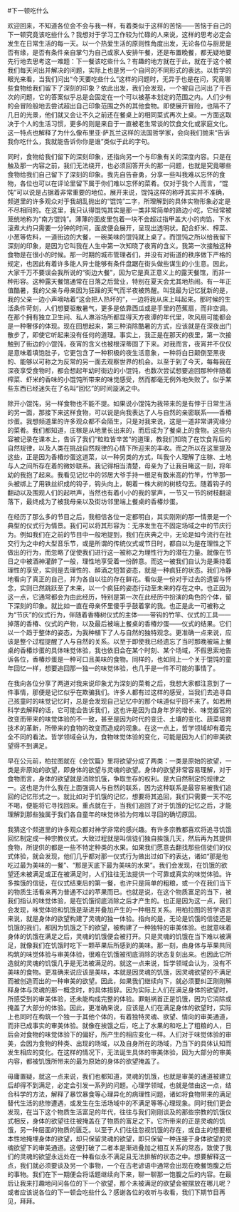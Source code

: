 #下一顿吃什么

欢迎回来，不知道各位会不会与我一样，有着类似于这样的苦恼——苦恼于自己的下一顿究竟该吃些什么？我想对于学习工作较为忙碌的人来说，这样的思考必定会发生在日常生活的每一天。以一个热爱生活的原则性角度出发，无论各位与厨房是否有缘，是否有条件亲自掌勺为自己或家人安排午餐，还是布置晚餐，都无疑地要先行地去思考这一难题：下一餐该吃些什么？有趣的地方就在于此，就在于这个被我们每天问出并解决的问题，实际上也是另一个自问的不同形式的表达。以哲学的眼光来看，当我们问出“今天要吃些什么”这样的问题时，无异于也是在问，究竟哪些食物给我们留下了深刻的印象？依此出发，我们会发现，一个被自己问出了千百次的问题，它的答案似乎总是会固定在一个可以被基本划定的范围之内。人们少有的会冒险般地去尝试超出自己印象范围之外的其他食物。即使展开冒险，也隔不了几日的光景，他们就又会让不久之前还在餐桌上的相同菜式再次上桌。一方面这取决于个人的生活习惯，更多的则是来自于一直被老生常谈的饮食文化或家庭文化。这一特点也解释了为什么像布里亚·萨瓦兰这样的法国哲学家，会向我们抛来“告诉我你吃什么，我就能告诉你你是谁”类似于此的字句。

同时，食物给我们留下的深刻印象，还指向另一个与印象有关的深度内容。只是在触及那一内容之前，我们无法绕开，也必须回答开头的那一问题，也就是究竟哪些食物给我们自己留下了深刻的印象。我先自告奋勇，分享一些叫我难以忘怀的食物，各位也可以在评论里留下属于你们难以忘怀的菜肴。仅对于我个人而言，“馄饨”可以说是占据着非常重要的地位。展开来说，馄饨这样的称呼其实并不准确，频道里的许多观众对于我胡乱抛出的“馄饨”二字，所理解到的具体实物形象必定是不尽相同的。在这里，我只认得馄饨其实是那一类非常简单的路边小吃，它经常被笼统地称为“南方馄饨”。薄薄的面皮里包着一块不会超过指甲盖大小的肉馅，下水滚煮大约只需要一分钟的时间，面皮便会展开，呈现出透明状。配合虾米、榨菜、小葱等佐料，一道街边的大餐，一碗美味的馄饨就上桌了。而馄饨之所以给我留下深刻的印象，是因为它叫我在人生中第一次知晓了夜宵的含义。我第一次接触这种食物是在很小的时候。那一时期的城市管理者们，并没有对街道的秩序做下严格的规定，也因此有着许多能人异士能够有条件盘踞在街头做些谋生的小生意。因此，大家千万不要误会我所说的“街边大餐”，因为它是真正意义上的露天餐馆，而非一种形容。这种露天餐馆通常在日落之后营业，特别在夏天会尤其地热闹。有一年正值酷暑，我的父亲与母亲因为狂躁的天气而半夜被热醒。叫我最为记忆犹新的是，我的父亲一边小声嘀咕着“这会把人热坏的”，一边将我从床上叫起来。那时候的生活条件苛刻，人们想要驱散暑气，更多是依靠西瓜或是手里的芭蕉扇，而非空调。在那个拥有独立卫生间、私人淋浴场所都显得天方夜谭的年代里，吹风扇可能都会是一种奢侈的体现。现在回想起来，第三种消除酷暑的方式，应该就是在深夜出门散步了，即使它听起来没有任何的道理。事实上，我正是在那天的夜里，第一次接触到了街边的小馄饨，夜宵的含义也被根深蒂固了下来。对我而言，夜宵并不仅仅是意味着填饱肚子，它更包含了一种积极的夜生活意象，一种将白日颠倒至黑夜的、能够以可称之为反常的另一面去观察世界的机会。以至于到了今天，每每我在深夜享受食物时，都会想起年幼时街边的小馄饨，也数次尝试想要追回那种伴随着榨菜、虾米的香味的小馄饨所带来的味觉感受，然而都毫无例外地失败了。似乎某些东西已经迷失在了名叫“回忆”的时间漩涡之中。

除开小馄饨，另一样食物也不能不提。如果说小馄饨为我带来的是有悖于日常生活的另一面，那接下来这样食物，可以说是向我表达了人与自然的亲密联系——香椿炒蛋。我想频道里的许多观众都不会陌生，只是对我来说，这是一道非常讲究缘分的菜肴。我们都知道，庄稼是从地里长出来的，而后成为了餐桌上的食物。这些内容被记录在课本上，告诉了我们“粒粒皆辛苦”的道理，教我们知晓了在饮食背后的自然规律，以及人类在挑战自然规律的心情下所迎来的丰收。而之所以在这里提及这些，正是因为香椿炒蛋这道菜，以一种另类的方式，叫我个人理解了庄稼、土地与人之间所存在着的微妙联系。我记得相当清楚，母亲为了让我目睹这一刻，将年幼的我抱了起来。我看见记忆中的邻居大爷手持一根足有数米高的竹竿，竹竿那一头被绑上了用铁丝织成的钩子，钩头向上，朝着一株大树的树枝勾去。随着钩子的翻动以及围观人们的起哄声，当然也有着小小的我的掌声，一节又一节的树枝翻滚落下，最终成为了被我母亲以及街坊邻里端上餐桌的香椿炒蛋。

在经历了那么多的节目之后，我相信各位一定都明白，其实刚刚的那一情景是一个典型的仪式行为情景。我们可以将其形容为：无序发生在不固定场域之中的节庆行为。例如我们在之前的节目中一般地提到，我们在庆典之中，无论是如今流行在社交行为之中的大型音乐节，或是所谓的传统仪式或节日时，都自以为是在理性之下做出的行为，而忽略了促使我们进行这一被称之为理性行为的潜在力量。就像在节日之中被酒神灌醉了一般，理性地享受着一份醉意。而这一被我们自认为是秉持着理性的享受，实则是去理性的、醉酒之短暂姿态，就是一种疯狂的状态。我们冷静地看向了真正的自己，并为各自以往的存在鲜花。看似是一份对于过去的遗留与怀念，实则已然跳跃至了未来，以一个疯狂的姿态行动至未来的存在之中。也正因为这一点，它通常都会为由此经历，特别是第一次在此经历中扮演的角色的个体，留下深刻的印象。就比如一直在母亲怀里傻乎乎鼓着掌的我。也正是此一可被称之为“节庆”的仪式行为，伴随着香椿树仪式的主体——带钩的竹竿、仪式的工具——掉落的香椿、仪式的产物，以及最后被端上餐桌的香椿炒蛋——仪式的结果。它们以一个趋于整体的姿态，为我种植下了人与自然的独特观念。更准确一点来说，应该是整个过程提醒了人与自然的关系。以至于即使我已经遗忘了当时那晚被端上餐桌的香椿炒蛋的具体味觉体验，我也依旧会在某个时刻、某个场域，不假思索地告诉各位，香椿炒蛋是一种可口且美味的食物。同样的，也如同上一个关于馄饨的童年回忆一样，想要追回那一独一的味觉体验，也几乎是一件不可能的事情了。

在我向各位分享了两道对我来说印象尤为深刻的菜肴之后，我想大家都注意到了一件事情，那便是记忆似乎在欺骗我们。许多人都有过这样的感受，当我们去追寻自己孩童时的味觉记忆时，总是会发现自己记忆中的那个味道似乎回不来了。如若用科学去解释的话，它可能会告诉我们，这也许是因为自身年岁的增长、味觉器官的改变而带来的味觉体验的不一致，甚至是因为时代的变迁、土壤的变化、蔬菜培育技术的革新，所带来的食物的改变而造成的现象。在这一点上，哲学领域却有着完全不同的看法。哲学领域会认为，食物味觉体验的变化，可能是因为人们的审美欲望得不到满足。

早在公元前，柏拉图就在《会饮篇》里将欲望分成了两类：一类是原始的欲望，一类是非原始的欲望，即身体的欲望与灵魂的欲望。身体的欲望非常容易理解，对于食物而言，身体的欲望就是消除饥饿，争取生存的权利。是大自然制定的规律之一。这也是为什么我在上面强调人与自然的联系，因为这种联系是最容易被我们追回的记忆形式之一。就比如对于饥饿的记忆，想要将其追回，我们只需要一天不吃不喝，便能将它寻找回来。重点就在于，当我们追回了对于饥饿的记忆之后，才能理解到那些独属于我们各自童年的味觉体验为何难以寻回的确切原因。

我猜这个频道里的许多观众都对神学非常的感兴趣。有许多宗教都喜欢将追寻饥饿回忆制定成一种宗教仪式。大致过程就是叫信徒们独自挨饿几天，然后再为其提供食物，所提供的都是一些不特定种类的水果。如果我们愿意去翻找那些信徒们的仪式体验，就会发现，他们几乎都对那一仪式行为做出过如下的表达，诸如“那是他吃过最为美味的一餐”、“那是天底下最为美味的水果”。我们会发现，在饥饿的欲望还未被满足或正在被满足时，人们往往无法提供一个可靠或真实的味觉体验。许多挨饿的信徒，在仪式结束后的第一餐，也许只是简单的粗粮，或一个在我们当下的物质生活看来再为普通不过的苹果而已。也就是说，在这个物质富足的当下，被我们指认的味觉体验，是在饥饿彻底消除之后才产生的。也正是因为这一点，我们会发现，味觉体验和饥饿是渐进并叠加产生的一种相互关系。用柏拉图的哲学语言来说，就是身体的欲望构建了灵魂的独一体验。指向的是，无论是饥饿的信徒还是饥饿的我们，都因为饥饿之下的欲望，被构建了一种独特的审美体验。也就意味着身体的饥饿在满足之后，灵魂的饥饿便会被打开。只是灵魂的饥饿在当下难以被满足，就像我们在饥饿时吃下一颗苹果后所感到的美味。那一刻，由身体与苹果共同构筑的味觉体验与审美体验，很难在饥饿被彻底消除的状态复刻出来。也因此它所造就的灵魂的饥饿几乎是无法被满足的。就这一点来说，哲学领域会认为，没有不美味的食物。更准确来说应该是美味，本就是因灵魂的饥饿，因灵魂欲望的不满足而被创造而出的一种审美的欲望。因此，如果我们继续向下，就必须要纠正刚刚解释身体与灵魂的那一概念时，的具体措辞。因为实际上人们在满足身体的欲望时，所感受到的审美体验，还未能构成完整的体验。罪魁祸首正是饥饿，因为它消除或掩盖了大部分的体验。因此，更准确来说，应该是人们在满足身体的欲望时，实际上也同时在构筑一个独一于其他个体的，有着独特灵魂、欲望、情向的审美通道，而非已成事实的审美体验。就像在挨饿之后，吃上了水果的和吃上了粗粮的人，日后会对食物的味觉体验下的偏好，所产生的相应变化一样。人们对于味觉体验的审美，会因为食物的种类、出现的场域，以及自身所在的场域，乃当下的具体认知而发生相应的变化。在这样的情况下，无法诞生具体的审美体验，因为大部分的审美内容，都被饥饿所带来的最为原始的身体的欲望掩盖了。

毋庸置疑，就这一点来说，我们也都知道，灵魂的饥饿，也就是审美的通道被建立后却得不到满足，必定会引发一系列的问题。心理学领域，也就是借由这一点，结合科学的方法，解释了暴饮暴食等心理异化的病理性问题，诸如将食物带来的满足替代生活的悲惨遭遇，或发生在生活场域中的不满足等等心理现象。同时我们更会发现，在当下这个物质生活富足的年代，往往与我们刚刚谈及的那些宗教的饥饿仪式相反，身体的欲望往往被掩盖在了物质的富足之下。它所带来的正是灵魂的饥饿，另一种层面的物质的匮乏。以至于人们往往忽视饥饿的存在，或自主的想要根本性地掩埋身体的欲望，却只保留灵魂的欲望，即只保留一种连接于身体欲望的灵魂欲望下的审美通道。这便打破了二者本是渐进叠加之相互关系的常态，致使了我们的灵魂的欲望永远处在一种看似永不满足且无法排解的状态之中。想要解释这一点，我们就必须要谈及另一个事物，一个在古老谚语中通常会出现在晚餐饱腹之后的事物。我们在下一期便会将话题继续向下来，聊一聊那一饱腹之后的内容。在最后让我来打趣地问问各位的下一个欲望，那个未被满足的欲望会被摆放在哪儿呢？或者应该说各位的下一顿会吃些什么？感谢各位的收听与收看，我们下期节目再见，拜拜。